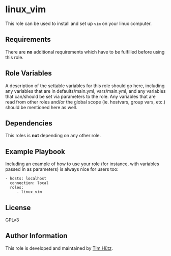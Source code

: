 linux_vim
=========

This role can be used to install and set up `vim` on your linux computer. 

Requirements
------------

There are **no** additional requirements which have to be fulfilled before using this role.

Role Variables
--------------

A description of the settable variables for this role should go here, including any variables that are in defaults/main.yml, vars/main.yml, and any variables that can/should be set via parameters to the role. Any variables that are read from other roles and/or the global scope (ie. hostvars, group vars, etc.) should be mentioned here as well.

Dependencies
------------

This roles is **not** depending on any other role.

Example Playbook
----------------

Including an example of how to use your role (for instance, with variables passed in as parameters) is always nice for users too:

    - hosts: localhost
      connection: local
      roles:
         - linux_vim

License
-------

GPLv3

Author Information
------------------

This role is developed and maintained by [Tim Hütz](https://github.com/thuetz).
